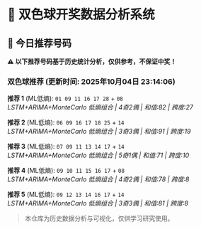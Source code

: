 # 🎯 双色球开奖数据分析系统

<!-- BEGIN:recommendations -->
## 🎯 今日推荐号码

**⚠️ 以下推荐号码基于历史统计分析，仅供参考，不保证中奖！**

### 双色球推荐 (更新时间: 2025年10月04日 23:14:06)

**推荐 1** (ML低熵): `01 09 11 16 17 28` + `08`  
*LSTM+ARIMA+MonteCarlo 低熵组合 | 4奇2偶 | 和值:82 | 跨度:27*

**推荐 2** (ML低熵): `06 09 16 17 18 25` + `14`  
*LSTM+ARIMA+MonteCarlo 低熵组合 | 3奇3偶 | 和值:91 | 跨度:19*

**推荐 3** (ML低熵): `07 09 11 13 14 17` + `14`  
*LSTM+ARIMA+MonteCarlo 低熵组合 | 5奇1偶 | 和值:71 | 跨度:10*

**推荐 4** (ML低熵): `09 10 11 15 16 17` + `08`  
*LSTM+ARIMA+MonteCarlo 低熵组合 | 4奇2偶 | 和值:78 | 跨度:8*

**推荐 5** (ML低熵): `09 12 13 14 16 17` + `14`  
*LSTM+ARIMA+MonteCarlo 低熵组合 | 3奇3偶 | 和值:81 | 跨度:8*

<!-- END:recommendations -->





















































> 本仓库为历史数据分析与可视化，仅供学习研究使用。
